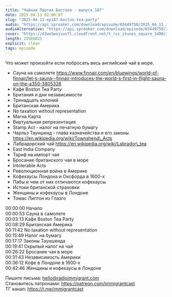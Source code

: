 ```yaml
---
title: "Чайная Партия Бостона - выпуск 187"
date: 2025-04-11 02:00:07
slug: "2025-04-11-ep187-boston-tea-party"
audio: "https://api.spreaker.com/download/episode/65449750/2025_04_11_icast_ep187_boston_tea_party.mp3"
audioAlternative: "https://api.spreaker.com/download/episode/65449750/2025_04_11_icast_ep187_boston_tea_party.mp3"
cover: "https://d3wo5wojvuv7l.cloudfront.net/t_rss_itunes_square_1400/images.spreaker.com/original/2213e51611014e98b9b52efde3b8aa64.jpg"
length: 25566825
explicit: clean
tags: episode
---
```


Что может произойти если побросать весь английский чай в море.  
  
* Сауна на самолете https://www.finnair.com/en/bluewings/world-of-finnair/let-s-sauna--finnair-introduces-the-world-s-first-in-flight-sauna-on-the-a350-3805328  
* Кафе Boston Tea Party  
* Британия и дни независимости  
* Тринадцать колоний  
* Британская Америка  
* No taxation without representation  
* Магна Карта  
* Виртуальная репрезентация  
* Stamp Act - налог на печатную бумагу  
* Чарльз Тауншенд - глава казначейства и его законы https://en.wikipedia.org/wiki/Townshend\_Acts  
* Лабрадорский чай https://en.wikipedia.org/wiki/Labrador\_tea  
* East India Company  
* Тариф на импорт чая  
* Бросание британского чая в море  
* Intolerable Acts  
* Революционная война в Америке  
* Кофехаусы Лондона и Оксфорда в 1600-х  
* Пабы и чем от них отличаются кофехаусы  
* Истоки британской страховки  
* Женщины и кофехаусы в Лондоне  
* Томас Липтон из Глазго  
  
00:00:00 Начало  
00:00:53 Сауна в самолете  
00:03:13 Кафе Boston Tea Party  
00:08:29 Британская Америка  
00:11:42 No taxation without representation  
00:15:49 Налог на бумагу  
00:17:17 Законы Тауншенда  
00:19:41 Скрытый налог на чай  
00:26:22 Бросание чая в море  
00:31:43 Независимость Америки  
00:36:12 Кофе в Лондоне в 1600-х  
00:42:46 Женщины и кофехаусы в Лондоне  
  
Пишите письма: hello@radioimmigrant.com  
Становитесь патронами: https://patreon.com/immigrantcast  
ТГ канал: https://t.me/immigrantcast

